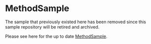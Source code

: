 # MethodSample

The sample that previously existed here has been removed since this sample repository will be retired and archived.

Please see here for the up to date [MethodSample](https://github.com/Azure/azure-iot-sdk-csharp/tree/main/iothub/device/samples/getting%20started/MethodSample).
